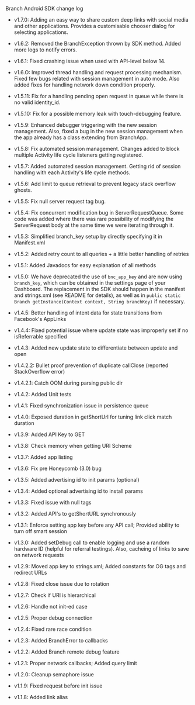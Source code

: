 Branch Android SDK change log

- v1.7.0: Adding an easy way to share custom deep links with social media and other applications. Provides a customisable chooser dialog for selecting applications.

- v1.6.2: Removed the BranchException thrown by SDK method. Added more logs to notify errors.

- v1.6.1: Fixed crashing issue when used with API-level below 14.

- v1.6.O: Improved thread handling and request processing mechanism. Fixed few bugs related with session management in auto mode. Also added fixes for handling network down condition properly.

- v1.5.11: Fix for a handling pending open request in queue while there is no valid identity_id.

- v1.5.10: Fix for a possible memory leak with touch-debugging feature.

- v1.5.9: Enhanced debugger triggering with the new session management. Also, fixed a bug in the new session management when the app already has a class extending from BranchApp.

- v1.5.8: Fix automated session management. Changes added to block multiple Activity life cycle listeners getting registered.

- v1.5.7: Added automated session management. Getting rid of session handling with each Activity's life cycle methods.

- v1.5.6: Add limit to queue retrieval to prevent legacy stack overflow ghosts.

- v1.5.5: Fix null server request tag bug.

- v1.5.4: Fix concurrent modification bug in ServerRequestQueue. Some code was added where there was rare possibility of modifying the ServerRequest body at the same time we were iterating through it.

- v1.5.3: Simplified branch_key setup by directly specifying it in Manifest.xml

- v1.5.2: Added retry count to all queries + a little better handling of retries

- v1.5.1: Added Javadocs for easy explanation of all methods

- v1.5.0: We have deprecated the use of `bnc_app_key` and are now using `branch_key`, which can be obtained in the settings page of your Dashboard. The replacement in the SDK should happen in the manifest and strings.xml (see README for details), as well as in `public static Branch getInstance(Context context, String branchKey)` if necessary.

- v1.4.5: Better handling of intent data for state transitions from Facebook's AppLinks

- v1.4.4: Fixed potential issue where update state was improperly set if no isReferrable specified

- v1.4.3: Added new update state to differentiate between update and open

- v1.4.2.2: Bullet proof prevention of duplicate callClose (reported StackOverflow error)

- v1.4.2.1: Catch OOM during parsing public dir

- v1.4.2: Added Unit tests

- v1.4.1: Fixed synchronization issue in persistence queue

- v1.4.0: Exposed duration in getShortUrl for tuning link click match duration

- v1.3.9: Added API Key to GET

- v1.3.8: Check memory when getting URI Scheme

- v1.3.7: Added app listing

- v1.3.6: Fix pre Honeycomb (3.0) bug

- v1.3.5: Added advertising id to init params (optional)

- v1.3.4: Added optional advertising id to install params

- v1.3.3: Fixed issue with null tags

- v1.3.2: Added API's to getShortURL synchronously

- v1.3.1: Enforce setting app key before any API call; Provided ability to turn off smart session

- v1.3.0: Added setDebug call to enable logging and use a random hardware ID (helpful for referral testings). Also, cacheing of links to save on network requests

- v1.2.9: Moved app key to strings.xml; Added constants for OG tags and redirect URLs

- v1.2.8: Fixed close issue due to rotation

- v1.2.7: Check if URI is hierarchical

- v1.2.6: Handle not init-ed case

- v1.2.5: Proper debug connection

- v1.2.4: Fixed rare race condition

- v1.2.3: Added BranchError to callbacks

- v1.2.2: Added Branch remote debug feature

- v1.2.1: Proper network callbacks; Added query limit

- v1.2.0: Cleanup semaphore issue

- v1.1.9: Fixed request before init issue

- v1.1.8: Added link alias